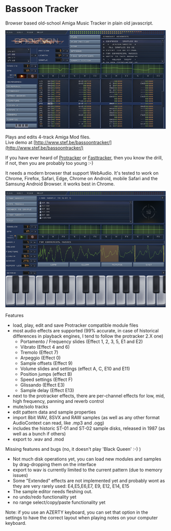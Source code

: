# Bassoon Tracker

Browser based old-school Amiga Music Tracker in plain old javascript.

![Bassoon Tracker](./skin/screenshot.png?raw=true)

Plays and edits 4-track Amiga Mod files.  
Live demo at [http://www.stef.be/bassoontracker/](http://www.stef.be/bassoontracker/)

If you have ever heard of [Protracker](https://en.wikipedia.org/wiki/Protracker) or [Fasttracker](https://en.wikipedia.org/wiki/FastTracker_2), then you know the drill,   
if not, then you are probably too young :-)

It needs a modern browser that support WebAudio.
It's tested to work on Chrome, Firefox, Safari, Edge, Chrome on Android, mobile Safari and the Samsung Android Browser.
it works best in Chrome.

![Bassoon Tracker](./skin/screenshot2.png?raw=true)

Features  
- load, play, edit and save Protracker compatible module files  
- most audio effects are supported (99% accurate, in case of historical differences in playback engines, I tend to follow the protracker 2.X one)
  - Portamento / Frequency slides (Effect 1, 2, 3, 5, E1 and E2)
  - Vibrato (Effect 4 and 6)
  - Tremolo (Effect 7)
  - Arpeggio (Effect 0)
  - Sample offsets (Effect 9)
  - Volume slides and settings (effect A, C, E10 and E11)
  - Position jumps (effect B)
  - Speed settings (Effect F) 
  - Glissando (Effect E3)
  - Sample delay (Effect E13)
- next to the protracker effects, there are per-channel effects for low, mid, high frequency, panning and reverb control  
- mute/solo tracks  
- edit pattern data and sample properties  
- import 8bit WAV, 8SVX and RAW samples (as well as any other format AudioContext can read, like .mp3 and .ogg) 
- includes the historic ST-01 and ST-02 sample disks, released in 1987 (as well as a bunch if others) 
- export to .wav and .mod

Missing features and bugs (no, it doesn't play 'Black Queen' :-) )
 - Not much disk operations yet, you can load new modules and samples by drag-dropping them on the interface  
 - export to wav is currently limited to the current pattern (due to memory issues)
 - Some "Extended" effects are not implemented yet and probably wont as they are very rarely used: E4,E5,E6,E7, E9, E12, E14, E15  
 - The sample editor needs fleshing out.
 - no undo/redo functionality yet
 - no range select/copy/paste functionality yet
 
Note: if you use an AZERTY keyboard, you can set that option in the settings to have the correct layout when playing notes on your computer keyboard.
